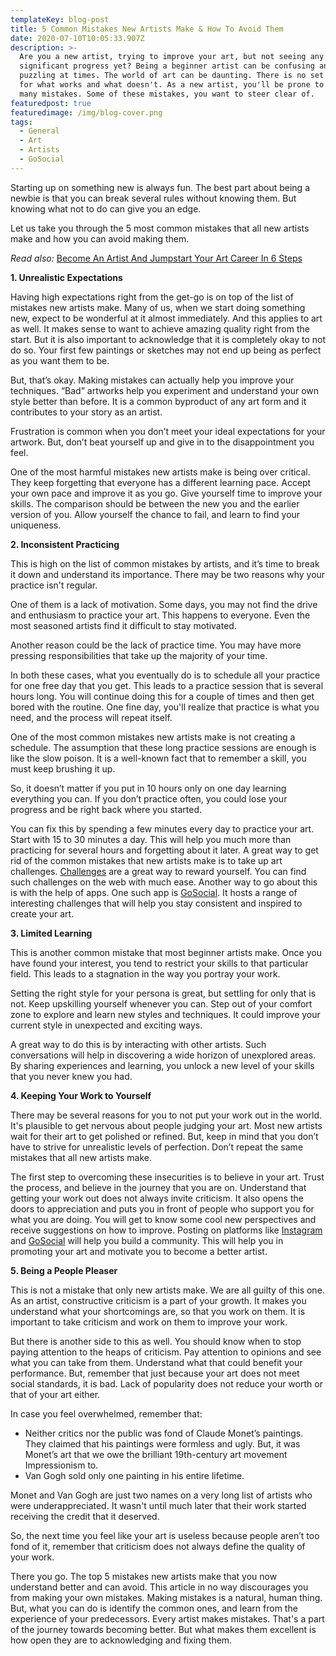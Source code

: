 ```yaml
---
templateKey: blog-post
title: 5 Common Mistakes New Artists Make & How To Avoid Them
date: 2020-07-10T10:05:33.907Z
description: >-
  Are you a new artist, trying to improve your art, but not seeing any
  significant progress yet? Being a beginner artist can be confusing and even
  puzzling at times. The world of art can be daunting. There is no set guideline
  for what works and what doesn't. As a new artist, you'll be prone to making
  many mistakes. Some of these mistakes, you want to steer clear of.
featuredpost: true
featuredimage: /img/blog-cover.png
tags:
  - General
  - Art
  - Artists
  - GoSocial
---
```

Starting up on something new is always fun. The best part about being a newbie is that you can break several rules without knowing them. But knowing what not to do can give you an edge.

Let us take you through the 5 most common mistakes that all new artists make and how you can avoid making them.

_Read also:_ [Become An Artist And Jumpstart Your Art Career In 6 Steps](https://getgosocial.app/blog/2020-07-03-how-to-become-an-artist-1/)

**1. Unrealistic Expectations**

Having high expectations right from the get-go is on top of the list of mistakes new artists make. Many of us, when we start doing something new, expect to be wonderful at it almost immediately. And this applies to art as well. It makes sense to want to achieve amazing quality right from the start. But it is also important to acknowledge that it is completely okay to not do so.  Your first few paintings or sketches may not end up being as perfect as you want them to be.

But, that’s okay. Making mistakes can actually help you improve your techniques. “Bad” artworks help you experiment and understand your own style better than before. It is a common byproduct of any art form and it contributes to your story as an artist.

Frustration is common when you don’t meet your ideal expectations for your artwork. But, don’t beat yourself up and give in to the disappointment you feel.

One of the most harmful mistakes new artists make is being over critical. They keep forgetting that everyone has a different learning pace. Accept your own pace and improve it as you go. Give yourself time to improve your skills. The comparison should be between the new you and the earlier version of you. Allow yourself the chance to fail, and learn to find your uniqueness.

**2. Inconsistent Practicing**

This is high on the list of common mistakes by artists, and it’s time to break it down and understand its importance. There may be two reasons why your practice isn't regular.

One of them is a lack of motivation. Some days, you may not find the drive and enthusiasm to practice your art. This happens to everyone. Even the most seasoned artists find it difficult to stay motivated.

Another reason could be the lack of practice time. You may have more pressing responsibilities that take up the majority of your time.

In both these cases, what you eventually do is to schedule all your practice for one free day that you get. This leads to a practice session that is several hours long. You will continue doing this for a couple of times and then get bored with the routine. One fine day, you'll realize that practice is what you need, and the process will repeat itself.

One of the most common mistakes new artists make is not creating a schedule. The assumption that these long practice sessions are enough is like the slow poison. It is a well-known fact that to remember a skill, you must keep brushing it up.

So, it doesn’t matter if you put in 10 hours only on one day learning everything you can. If you don’t practice often, you could lose your progress and be right back where you started.

You can fix this by spending a few minutes every day to practice your art. Start with 15 to 30 minutes a day. This will help you much more than practicing for several hours and forgetting about it later. A great way to get rid of the common mistakes that new artists make is to take up art challenges. [Challenges](https://getgosocial.app/tags/challenge/) are a great way to reward yourself. You can find such challenges on the web with much ease. Another way to go about this is with the help of apps. One such app is [GoSocial](getgosocial.app). It hosts a range of interesting challenges that will help you stay consistent and inspired to create your art.

**3. Limited Learning**

This is another common mistake that most beginner artists make. Once you have found your interest, you tend to restrict your skills to that particular field. This leads to a stagnation in the way you portray your work.

Setting the right style for your persona is great, but settling for only that is not.  Keep upskilling yourself whenever you can. Step out of your comfort zone to explore and learn new styles and techniques. It could improve your current style in unexpected and exciting ways.

A great way to do this is by interacting with other artists. Such conversations will help in discovering a wide horizon of unexplored areas. By sharing experiences and learning, you unlock a new level of your skills that you never knew you had.

**4. Keeping Your Work to Yourself**

There may be several reasons for you to not put your work out in the world. It's plausible to get nervous about people judging your art. Most new artists wait for their art to get polished or refined. But, keep in mind that you don’t have to strive for unrealistic levels of perfection. Don’t repeat the same mistakes that all new artists make.

The first step to overcoming these insecurities is to believe in your art. Trust the process, and believe in the journey that you are on. Understand that getting your work out does not always invite criticism. It also opens the doors to appreciation and puts you in front of people who support you for what you are doing. You will get to know some cool new perspectives and receive suggestions on how to improve. Posting on platforms like [Instagram](instagram.com) and [GoSocial](getgosocial.app) will help you build a community.  This will help you in promoting your art and motivate you to become a better artist.

**5. Being a People Pleaser**

This is not a mistake that only new artists make. We are all guilty of this one. As an artist, constructive criticism is a part of your growth. It makes you understand what your shortcomings are, so that you work on them.  It is important to take criticism and work on them to improve your work.

But there is another side to this as well. You should know when to stop paying attention to the heaps of criticism. Pay attention to opinions and see what you can take from them. Understand what that could benefit your performance. But, remember that just because your art does not meet social standards, it is bad. Lack of popularity does not reduce your worth or that of your art either.

In case you feel overwhelmed, remember that:

* Neither critics nor the public was fond of Claude Monet’s paintings. They claimed that his paintings were formless and ugly. But, it was Monet’s art that we owe the brilliant 19th-century art movement Impressionism to.
* Van Gogh sold only one painting in his entire lifetime.

Monet and Van Gogh are just two names on a very long list of artists who were underappreciated. It wasn't until much later that their work started receiving the credit that it deserved.

So, the next time you feel like your art is useless because people aren’t too fond of it, remember that criticism does not always define the quality of your work.

There you go. The top 5 mistakes new artists make that you now understand better and can avoid. This article in no way discourages you from making your own mistakes.  Making mistakes is a natural, human thing. But, what you can do is identify the common ones, and learn from the experience of your predecessors. Every artist makes mistakes. That's a part of the journey towards becoming better. But what makes them excellent is how open they are to acknowledging and fixing them.
